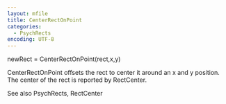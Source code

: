 ```yaml
---
layout: mfile
title: CenterRectOnPoint
categories:
  - PsychRects
encoding: UTF-8
---
```


newRect = CenterRectOnPoint(rect,x,y)

CenterRectOnPoint offsets the rect to center it around an x and y position.
The center of the rect is reported by RectCenter.

See also PsychRects, RectCenter